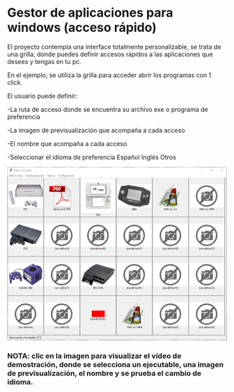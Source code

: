 # Gestor de aplicaciones para windows (acceso rápido)

El proyecto contempla una interface totalmente personalizable, se trata de una grilla, donde puedes definir accesos rápidos a las aplicaciones que desees y tengas en tu pc.

En el ejemplo, se utiliza la grilla para acceder abrir los programas con 1 click.

El usuario puede definir:

-La ruta de acceso donde se encuentra su archivo exe o programa de preferencia

-La imagen de previsualización que acompaña a cada acceso

-El nombre que acompaña a cada acceso

-Seleccionar el idioma de preferencia 
	Español
	Inglés
	Otros

[![Ver el video](custom_interface.jpg)](https://youtu.be/vISlap_FMXI)

### NOTA: clic en la imagen para visualizar el vídeo de demostración, donde se selecciona un ejecutable, una imagen de previsualización, el nombre y se prueba el cambio de idioma.
